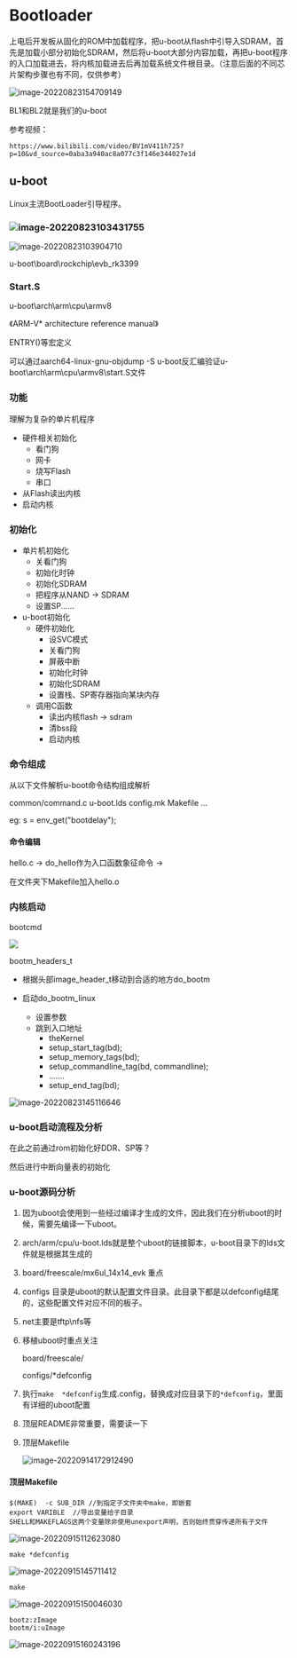 # Bootloader

上电后开发板从固化的ROM中加载程序，把u-boot从flash中引导入SDRAM，首先是加载小部分初始化SDRAM，然后将u-boot大部分内容加载，再把u-boot程序的入口加载进去，将内核加载进去后再加载系统文件根目录。（注意后面的不同芯片架构步骤也有不同，仅供参考）

![image-20220823154709149](../typora-user-images/image-20220823154709149.png)

BL1和BL2就是我们的u-boot

参考视频：

```
https://www.bilibili.com/video/BV1mV411h725?p=10&vd_source=0aba3a940ac8a077c3f146e344027e1d
```

## u-boot

Linux主流BootLoader引导程序。

### ![image-20220823103431755](../typora-user-images/image-20220823103431755.png)

![image-20220823103904710](../typora-user-images/image-20220823103904710.png)

u-boot\board\rockchip\evb_rk3399

### Start.S

u-boot\arch\arm\cpu\armv8

《ARM-V* architecture reference manual》

ENTRY()等宏定义

可以通过aarch64-linux-gnu-objdump -S u-boot反汇编验证u-boot\arch\arm\cpu\armv8\start.S文件



### 功能

理解为复杂的单片机程序

- 硬件相关初始化
  - 看门狗
  - 网卡
  - 烧写Flash
  - 串口
- 从Flash读出内核
- 启动内核

### 初始化

- 单片机初始化
  - 关看门狗
  - 初始化时钟
  - 初始化SDRAM
  - 把程序从NAND -> SDRAM
  - 设置SP......
- u-boot初始化
  - 硬件初始化
    - 设SVC模式
    - 关看门狗
    - 屏蔽中断
    - 初始化时钟
    - 初始化SDRAM
    - 设置栈、SP寄存器指向某块内存
  - 调用C函数
    - 读出内核flash -> sdram
    - 清bss段
    - 启动内核

### 命令组成

从以下文件解析u-boot命令结构组成解析

common/command.c    u-boot.lds    config.mk   Makefile ...

eg:   s = env_get("bootdelay");

#### 命令编辑

hello.c  ->  do_hello作为入口函数象征命令 ->

在文件夹下Makefile加入hello.o

### 内核启动

bootcmd

![](../typora-user-images/image-20220823135351601.png)

bootm_headers_t

- 根据头部image_header_t移动到合适的地方do_bootm

- 启动do_bootm_linux
  - 设置参数
  - 跳到入口地址
    - theKernel
    - setup_start_tag(bd);
    - setup_memory_tags(bd);
    - setup_commandline_tag(bd, commandline);
    - .......
    - setup_end_tag(bd);

![image-20220823145116646](../typora-user-images/image-20220823145116646.png)

### u-boot启动流程及分析

在此之前通过rom初始化好DDR、SP等？

然后进行中断向量表的初始化

### u-boot源码分析

1. 因为uboot会使用到一些经过编译才生成的文件，因此我们在分析uboot的时候，需要先编译一下uboot。

2. arch/arm/cpu/u-boot.lds就是整个uboot的链接脚本，u-boot目录下的lds文件就是根据其生成的

3. board/freescale/mx6ul_14x14_evk 重点

4. configs 目录是uboot的默认配置文件目录。此目录下都是以defconfig结尾的，这些配置文件对应不同的板子。

5. net主要是tftp\nfs等

6. 移植uboot时重点关注

   board/freescale/

   configs/*defconfig

7. 执行`make  *defconfig`生成.config，替换成对应目录下的`*defconfig`，里面有详细的uboot配置

8. 顶层README非常重要，需要读一下

9. 顶层Makefile

   ![image-20220914172912490](../typora-user-images/image-20220914172912490.png)

#### 顶层Makefile

```
$(MAKE)	 -c SUB_DIR	//到指定子文件夹中make，即嵌套
export VARIBLE	//导出变量给子目录
SHELL和MAKEFLAGS这两个变量除非使用unexport声明，否则始终贯穿传递所有子文件
```

![image-20220915112623080](../typora-user-images/image-20220915112623080.png)

```
make *defconfig
```

![image-20220915145711412](../typora-user-images/image-20220915145711412.png)

```
make
```

![image-20220915150046030](../typora-user-images/image-20220915150046030.png)

```
bootz:zImage 
bootm/i:uImage
```

![image-20220915160243196](../typora-user-images/image-20220915160243196.png)
